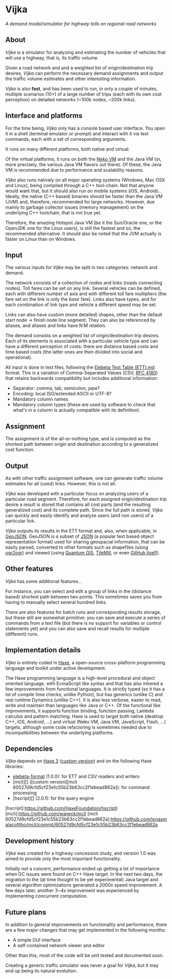 Vijka
=====
_A demand model/simulator for highway tolls on regional road networks_


About
-----

_Vijka_ is a simulator for analyzing and estimating the number of vehicles that will use a highway, that is, its traffic volume.

Given a road network and and a weighted list of origin/destination trip desires, _Vijka_ can perform the necessary demand assignments and output the traffic volume estimates and other interesting information.

_Vijka_ is also **fast**, and has been used to run, in only a couple of minutes, multiple scenarios (10+) of a large number of trips (each with its own cost perception) on detailed networks (~100k nodes, ~200k links).

Interface and platforms
---

For the time being, _Vijka_ only has a console based user interface. You open it in a shell (terminal emulator or prompt) and interact with it via text commands, each with a set of corresponding arguments.

It runs on many different platforms, both native and virtual.

Of the virtual platforms, it runs on both the [Neko VM][] and the Java VM (or, more precisely, the various Java VM flavors out there). Of these, the Java VM is recommended due to performance and scalability reasons.

_Vijka_ also runs natively on all major operating systems (Windows, Mac OSX and Linux), being compiled through a C++ tool-chain. Not that anyone would want that, but it should also run on mobile systems (iOS, Android)... Ideally, the native (C++ based) binaries should be faster than the Java VM (JVM) and, therefore, recommended for large networks. However, due mainly to garbage collector issues (memory management) on the underlying C++ toolchain, that is not true yet.

Therefore, the amazing Hotspot Java VM (be it the Sun/Oracle one, or the OpenJDK one for the Linux users), is still the fastest and so, the recommended alternative. It should also be noted that the JVM actually is faster on Linux than on Windows.

[Neko VM]:http://nekovm.org


Input
-----

The various inputs for _Vijka_ may be split in two categories: network and demand.

The network consists of a collection of nodes and links (roads connecting nodes). Toll fares can be set on any link. Several vehicles can be defined, each with different number of axis and with different toll fare multipliers (the fare set on the link is only the _base_ fare). Links also have types, and for each combination of link type and vehicle a different speed may be set.

Links can also have custom (more detailed) shapes, other than the default start node -> finish node line segment. They can also be referenced by aliases, and aliases and links have N:M relation.

The demand consists on a weighted list of origin/destination trip desires. Each of its elements is associated with a particular vehicle type and can have a different perception of costs: there are distance based costs and time based costs (the latter ones are then divided into social and operational).

All input is done in text files, following the [Elebeta Text Table (ETT).md][ETT] format. This is a variation of Comma-Separated Values (CSV, [RFC 4180][]) that retains backwards compatibility but includes additional information:

* Separator: comma, tab, semicolon, pipe?
* Encoding: local ISO/extended ASCII or UTF-8?
* Mandatory column names
* Mandatory column types (these are used by software to check that what's in a column is actually compatible with its definition).

[ETT]:https://github.com/Elebeta/haxe-format/blob/master/doc/ett/Elebeta%20Text%20Tables%20(ETT).md
[RFC 4180]:http://tools.ietf.org/html/rfc4180


Assignment
----------

The assignment is of the all-or-nothing type, and is computed as the shortest path between origin and destination according to a generalized cost function.


Output
------

As with other traffic assignment software, one can generate traffic volume estimates for all (used) links. However, this is not all.

_Vijka_ was developed with a particular focus on analyzing users of a particular road segment. Therefore, for each assigned origin/destination trip desire a result is stored that contains all cost parts (and the resulting generalized cost) and its complete path. Since the full path is stored, _Vijka_ can quickly and easily identify and analyze users (and non users) of a particular link.

_Vijka_ outputs its results in the ETT format and, also, when applicable, in [GeoJSON][]. GeoJSON is a subset of [JSON][] (a popular text based object representation format) used for sharing geospacial information, that can be easily parsed, converted to other formats such as shapefiles (using [ogr2ogr][]) and viewed (using [Quantum GIS][], [TileMill][], or even [GitHub itself][GeoJSON on GitHub]).

[GeoJSON]:http://www.geojson.org/
[JSON]:http://www.json.org/
[Quantum GIS]:http://www.qgis.org/
[ogr2ogr]:http://www.gdal.org/ogr2ogr.html
[TileMill]:http://www.mapbox.com/tilemill/
[GeoJSON on GitHub]:https://help.github.com/articles/mapping-geojson-files-on-github


Other features
--------------

_Vijka_ has some additional features...

For instance, you can select and edit a group of links in the (distance based) shortest path between two points. This sometimes saves you from having to manually select several hundred links.

There are also features for batch runs and corresponding results storage, but these still are somewhat primitive: you can save and execute a series of commands from a text file (but there is no support for variables or control statements yet) and you can also save and recall results for multiple (different) runs.


Implementation details
----------------------

_Vijka_ is entirely coded in [Haxe][], a open-source cross-platform programming language and toolkit under active development.

The Haxe programming language is a high-level procedural and object oriented language, with EcmaScript like syntax and that has also inhered a few improvements from functional languages. It is strictly typed (so it has a lot of compile time checks, unlike Python), but has generics (unlike C) and real runtime Dynamics (unlike C++). It is also less verbose, easier to read, write and maintain than languages like Java or C++. Of the functional like improvements, it supports function binding, function passing, Lambda calculus and pattern matching. Haxe is used to target both native (desktop C++, iOS, Android, ...) and virtual (Neko VM, Java VM, JavaScript, Flash, ...) targets, although some code refactoring is sometimes needed due to incompatibilities between the underlying platforms.

[Haxe]:http://haxe.org


Dependencies
------------

_Vijka_ depends on [Haxe 3][Haxe] ([custom version][Haxe 40853f1ad53f2203578f76a0d54643a95101b08b]) and on the following Haxe libraries:

- [elebeta-format][] (1.0.0): for ETT and CSV readers and writers
- [mcli][] ([custom version][mcli 60527d9cfd5cf23e1c55b23b63cc2f1ebead862a]): for command processing
- [hscript][] (2.0.1): for the query engine

[elebeta-format]:https://github.com/Elebeta/haxe-format
[Haxe 40853f1ad53f2203578f76a0d54643a95101b08b]:https://github.com/jonasmalacofilho/haxe/commit/40853f1ad53f2203578f76a0d54643a95101b08b
[hscript]:https://github.com/HaxeFoundation/hscript)
[mcli]:https://github.com/waneck/mcli
[mcli 60527d9cfd5cf23e1c55b23b63cc2f1ebead862a]:https://github.com/jonasmalacofilho/mcli/commit/60527d9cfd5cf23e1c55b23b63cc2f1ebead862a


Development history
-------------------

_Vijka_ was created for a highway concession study, and version 1.0 was aimed to provide only the most important functionality.

Initially not a concern, performance ended up getting a lot of importance when GC issues were found on C++ Haxe target. In the next two days, the migration to the (at time thought to be yet experimental) Java target and several algorithm optimizations generated a 2000x speed improvement. A few days later, another 3~4x improvement was experienced by implementing concurrent computation.

Future plans
------------

In addition to general improvements on functionality and performance, there are a few major changes that may get implemented in the following months:

- A simple GUI interface
- A self-contained network viewer and editor

Other than this, most of the code will be unit tested and documented soon.

Creating a generic traffic simulator was never a goal for _Vijka_, but it may end up being its natural evolution.
